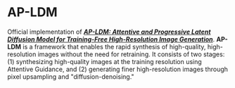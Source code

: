 # AP-LDM
Official implementation of [***AP-LDM: Attentive and Progressive Latent Diffusion Model for Training-Free High-Resolution Image Generation***](https://arxiv.org/abs/2410.06055v1).
**AP-LDM** is a framework that enables the rapid synthesis of high-quality, high-resolution images without the need for retraining. It consists of two stages: (1) synthesizing high-quality images at the training resolution using Attentive Guidance, and (2) generating finer high-resolution images through pixel upsampling and "diffusion-denoising."
